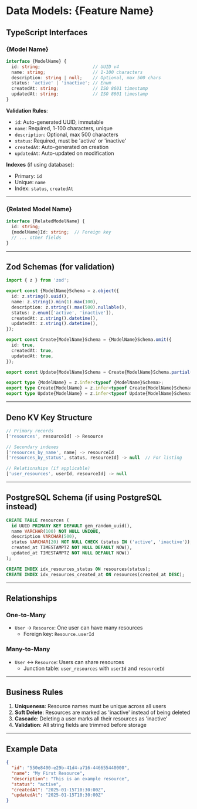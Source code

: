 # Data Models: {Feature Name}

## TypeScript Interfaces

### {Model Name}

```typescript
interface {ModelName} {
  id: string;                    // UUID v4
  name: string;                  // 1-100 characters
  description: string | null;    // Optional, max 500 chars
  status: 'active' | 'inactive'; // Enum
  createdAt: string;             // ISO 8601 timestamp
  updatedAt: string;             // ISO 8601 timestamp
}
```

**Validation Rules**:
- `id`: Auto-generated UUID, immutable
- `name`: Required, 1-100 characters, unique
- `description`: Optional, max 500 characters
- `status`: Required, must be 'active' or 'inactive'
- `createdAt`: Auto-generated on creation
- `updatedAt`: Auto-updated on modification

**Indexes** (if using database):
- Primary: `id`
- Unique: `name`
- Index: `status`, `createdAt`

---

### {Related Model Name}

```typescript
interface {RelatedModelName} {
  id: string;
  {modelName}Id: string;  // Foreign key
  // ... other fields
}
```

---

## Zod Schemas (for validation)

```typescript
import { z } from 'zod';

export const {ModelName}Schema = z.object({
  id: z.string().uuid(),
  name: z.string().min(1).max(100),
  description: z.string().max(500).nullable(),
  status: z.enum(['active', 'inactive']),
  createdAt: z.string().datetime(),
  updatedAt: z.string().datetime(),
});

export const Create{ModelName}Schema = {ModelName}Schema.omit({
  id: true,
  createdAt: true,
  updatedAt: true,
});

export const Update{ModelName}Schema = Create{ModelName}Schema.partial();

export type {ModelName} = z.infer<typeof {ModelName}Schema>;
export type Create{ModelName} = z.infer<typeof Create{ModelName}Schema>;
export type Update{ModelName} = z.infer<typeof Update{ModelName}Schema>;
```

---

## Deno KV Key Structure

```typescript
// Primary records
['resources', resourceId] -> Resource

// Secondary indexes
['resources_by_name', name] -> resourceId
['resources_by_status', status, resourceId] -> null  // For listing

// Relationships (if applicable)
['user_resources', userId, resourceId] -> null
```

---

## PostgreSQL Schema (if using PostgreSQL instead)

```sql
CREATE TABLE resources (
  id UUID PRIMARY KEY DEFAULT gen_random_uuid(),
  name VARCHAR(100) NOT NULL UNIQUE,
  description VARCHAR(500),
  status VARCHAR(20) NOT NULL CHECK (status IN ('active', 'inactive')),
  created_at TIMESTAMPTZ NOT NULL DEFAULT NOW(),
  updated_at TIMESTAMPTZ NOT NULL DEFAULT NOW()
);

CREATE INDEX idx_resources_status ON resources(status);
CREATE INDEX idx_resources_created_at ON resources(created_at DESC);
```

---

## Relationships

### One-to-Many
- `User` → `Resource`: One user can have many resources
  - Foreign key: `Resource.userId`

### Many-to-Many
- `User` ↔ `Resource`: Users can share resources
  - Junction table: `user_resources` with `userId` and `resourceId`

---

## Business Rules

1. **Uniqueness**: Resource names must be unique across all users
2. **Soft Delete**: Resources are marked as 'inactive' instead of being deleted
3. **Cascade**: Deleting a user marks all their resources as 'inactive'
4. **Validation**: All string fields are trimmed before storage

---

## Example Data

```json
{
  "id": "550e8400-e29b-41d4-a716-446655440000",
  "name": "My First Resource",
  "description": "This is an example resource",
  "status": "active",
  "createdAt": "2025-01-15T10:30:00Z",
  "updatedAt": "2025-01-15T10:30:00Z"
}
```
